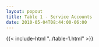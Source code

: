 ```yaml
---
layout: popout
title: Table 1 - Service Accounts
date: 2010-05-04T08:44:00-06:00
---
```


{{< include-html "../table-1.html" >}}

